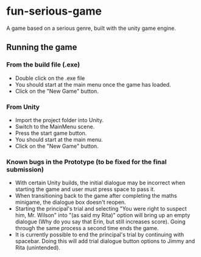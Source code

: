 # fun-serious-game
A game based on a serious genre, built with the unity game engine.


## Running the game

### From the build file (.exe)
* Double click on the .exe file
* You should start at the main menu once the game has loaded.
* Click on the "New Game" button.


### From Unity
* Import the project folder into Unity.
* Switch to the MainMenu scene.
* Press the start game button.
* You should start at the main menu.
* Click on the "New Game" button.



### Known bugs in the Prototype (to be fixed for the final submission)
* With certain Unity builds, the initial dialogue may be incorrect when starting the game and user must press space to pass it. 
* When transitioning back to the game after completing the maths minigame, the dialogue box doesn't reopen.
* Starting the principal's trial and selecting "You were right to suspect him, Mr. Wilson" into "(as said my Rita)" option will bring up an empty dialogue (Why do you say that Erin, but still increases score). Going through the same process a second time ends the game.
* It is currently possible to end the principal's trial by continuing with spacebar. Doing this will add trial dialogue button options to Jimmy and Rita (unintended).
